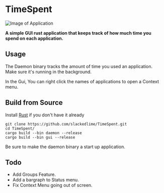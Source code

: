 # TimeSpent
![Image of Application](https://i.imgur.com/6YpjZ0K.png)

**A simple GUI rust application that keeps track of how much time you spend on each application.**

## Usage
The Daemon binary tracks the amount of time you used an application. Make sure it's running in the background.

In the Gui, You can right click the names of applications to open a Context menu.

## Build from Source
Install [Rust](https://www.rust-lang.org/tools/install) if you don't have it already

```
git clone https://github.com/slackedlime/TimeSpent.git
cd TimeSpent/
cargo build --bin daemon --release
cargo build --bin gui --release
```

Be sure to make the daemon binary a start up application.

## Todo
- Add Groups Feature.
- Add a bargraph to Status menu.
- Fix Context Menu going out of screen.
